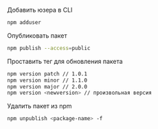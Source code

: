 Добавить юзера в CLI
```sh
npm adduser
```

Опубликовать пакет
```sh
npm publish --access=public
```

Проставить тег для обновления пакета
```sh
npm version patch // 1.0.1 
npm version minor // 1.1.0 
npm version major // 2.0.0
npm version <newversion> // произвольная версия
```

Удалить пакет из npm
```sh
npm unpublish <package-name> -f
```